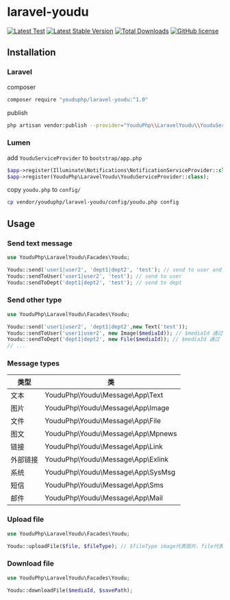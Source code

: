 # laravel-youdu

[![Latest Test](https://github.com/youduphp/laravel-youdu/workflows/tests/badge.svg)](https://github.com/youduphp/laravel-youdu/actions)
[![Latest Stable Version](https://poser.pugx.org/youduphp/laravel-youdu/version.png)](https://packagist.org/packages/youduphp/laravel-youdu)
[![Total Downloads](https://poser.pugx.org/youduphp/laravel-youdu/d/total.png)](https://packagist.org/packages/youduphp/laravel-youdu)
[![GitHub license](https://img.shields.io/github/license/youduphp/laravel-youdu)](https://github.com/youduphp/laravel-youdu)

## Installation

### Laravel

composer

~~~bash
composer require "youduphp/laravel-youdu:^1.0"
~~~

publish

~~~bash
php artisan vendor:publish --provider="YouduPhp\\LaravelYoudu\\YouduServiceProvider"
~~~

### Lumen

add `YouduServiceProvider` to `bootstrap/app.php`

~~~php
$app->register(Illuminate\Notifications\NotificationServiceProvider::class); // must before YouduServiceProvider
$app->register(YouduPhp\LaravelYoudu\YouduServiceProvider::class);
~~~

copy `youdu.php` to `config/`

~~~bash
cp vendor/youduphp/laravel-youdu/config/youdu.php config
~~~

## Usage

### Send text message

~~~php
use YouduPhp\LaravelYoudu\Facades\Youdu;

Youdu::send('user1|user2', 'dept1|dept2', 'test'); // send to user and dept
Youdu::sendToUser('user1|user2', 'test'); // send to user
Youdu::sendToDept('dept1|dept2', 'test'); // send to dept
~~~

### Send other type

~~~php
use YouduPhp\LaravelYoudu\Facades\Youdu;

Youdu::send('user1|user2', 'dept1|dept2',new Text('test'));
Youdu::sendToUser('user1|user2', new Image($mediaId)); // $mediaId 通过 uploadFile 接口获得
Youdu::sendToDept('dept1|dept2', new File($mediaId)); // $mediaId 通过 uploadFile 接口获得
// ...
~~~

### Message types

|类型|类|
|--|--|
|文本|YouduPhp\Youdu\Message\App\Text|
|图片|YouduPhp\Youdu\Message\App\Image|
|文件|YouduPhp\Youdu\Message\App\File|
|图文|YouduPhp\Youdu\Message\App\Mpnews|
|链接|YouduPhp\Youdu\Message\App\Link|
|外部链接|YouduPhp\Youdu\Message\App\Exlink|
|系统|YouduPhp\Youdu\Message\App\SysMsg|
|短信|YouduPhp\Youdu\Message\App\Sms|
|邮件|YouduPhp\Youdu\Message\App\Mail|

### Upload file

~~~php
use YouduPhp\LaravelYoudu\Facades\Youdu;

Youdu::uploadFile($file, $fileType); // $fileType image代表图片、file代表普通文件、voice代表语音、video代表视频
~~~

### Download file

~~~php
use YouduPhp\LaravelYoudu\Facades\Youdu;

Youdu::downloadFile($mediaId, $savePath);
~~~
